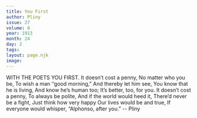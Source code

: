 ```yaml
---
title: You First
author: Pliny
issue: 27
volume: 8
year: 1913
month: 24
day: 2
tags:
layout: page.njk
image:
---
```

WITH THE POETS YOU FIRST.    It doesn’t cost a penny,    No matter who you be,    To wish a man ‘‘good morning,”    And thereby let him see,    You know that he is living,    And know he’s human too;    It’s better, too, for you.    It doesn’t cost a penny,    To always be polite,    And if the world would heed it,    There’d never be a fight,    Just think how very happy    Our lives would be and true,    If everyone would whisper,    “Alphonso, after you.”   -- Pliny 


